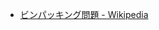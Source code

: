 - [ビンパッキング問題 - Wikipedia](https://ja.wikipedia.org/wiki/%E3%83%93%E3%83%B3%E3%83%91%E3%83%83%E3%82%AD%E3%83%B3%E3%82%B0%E5%95%8F%E9%A1%8C)